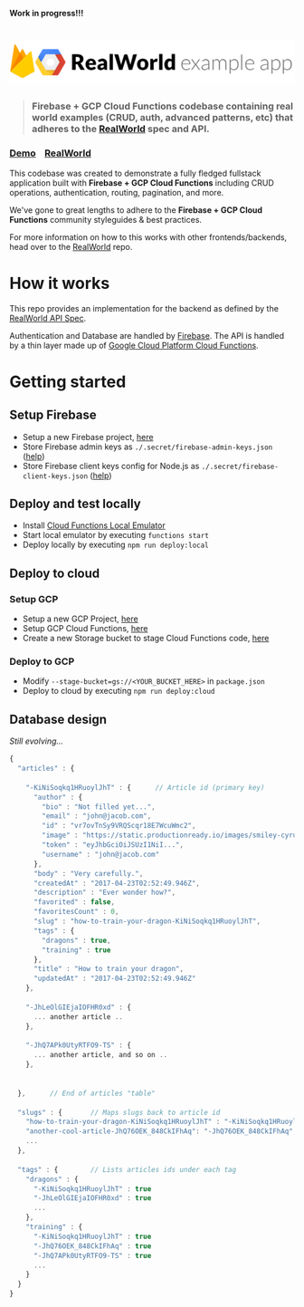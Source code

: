 **Work in progress!!!**

# ![RealWorld Example App](logo.png)

> ### Firebase + GCP Cloud Functions codebase containing real world examples (CRUD, auth, advanced patterns, etc) that adheres to the [RealWorld](https://github.com/gothinkster/realworld-example-apps) spec and API.

### [Demo](https://react-redux.realworld.io/#/)&nbsp;&nbsp;&nbsp;&nbsp;[RealWorld](https://github.com/gothinkster/realworld)

This codebase was created to demonstrate a fully fledged fullstack application built with **Firebase + GCP Cloud Functions** including CRUD operations, authentication, routing, pagination, and more.

We've gone to great lengths to adhere to the **Firebase + GCP Cloud Functions** community styleguides & best practices.

For more information on how to this works with other frontends/backends, head over to the [RealWorld](https://github.com/gothinkster/realworld) repo.


# How it works

This repo provides an implementation for the backend as defined by the [RealWorld API Spec](https://github.com/gothinkster/realworld/tree/master/api#readme).

Authentication and Database are handled by [Firebase](https://firebase.google.com/docs/). The API is handled by a thin layer made up of [Google Cloud Platform Cloud Functions](https://cloud.google.com/functions/docs/).

# Getting started

## Setup Firebase

* Setup a new Firebase project, [here](http://firebase.google.com)
* Store Firebase admin keys as `./.secret/firebase-admin-keys.json`  ([help](https://firebase.google.com/docs/admin/setup))
* Store Firebase client keys config for Node.js as `./.secret/firebase-client-keys.json` ([help](https://firebase.google.com/docs/web/setup))


## Deploy and test locally

* Install [Cloud Functions Local Emulator](https://cloud.google.com/functions/docs/emulator)
* Start local emulator by executing `functions start`
* Deploy locally by executing `npm run deploy:local`

## Deploy to cloud

### Setup GCP
* Setup a new GCP Project, [here](https://console.cloud.google.com/)
* Setup GCP Cloud Functions, [here](https://console.cloud.google.com/functions)
* Create a new Storage bucket to stage Cloud Functions code, [here](https://console.cloud.google.com/storage)

### Deploy to GCP
* Modify `--stage-bucket=gs://<YOUR_BUCKET_HERE>` in `package.json`
* Deploy to cloud by executing `npm run deploy:cloud`

## Database design 
*Still evolving...*

```javascript
{
  "articles" : {
  
    "-KiNiSoqkq1HRuoylJhT" : {      // Article id (primary key)
      "author" : {
        "bio" : "Not filled yet...",
        "email" : "john@jacob.com",
        "id" : "vr7ovTnSy9VRQScqr18E7WcuWmc2",
        "image" : "https://static.productionready.io/images/smiley-cyrus.jpg",
        "token" : "eyJhbGciOiJSUzI1NiI...",
        "username" : "john@jacob.com"
      },
      "body" : "Very carefully.",
      "createdAt" : "2017-04-23T02:52:49.946Z",
      "description" : "Ever wonder how?",
      "favorited" : false,
      "favoritesCount" : 0,
      "slug" : "how-to-train-your-dragon-KiNiSoqkq1HRuoylJhT",
      "tags" : {
        "dragons" : true,
        "training" : true
      },
      "title" : "How to train your dragon",
      "updatedAt" : "2017-04-23T02:52:49.946Z"
    },

    "-JhLeOlGIEjaIOFHR0xd" : {
      ... another article ..
    },

    "-JhQ7APk0UtyRTFO9-TS" : {      
      ... another article, and so on ..
    },


  },      // End of articles "table"
  
  "slugs" : {       // Maps slugs back to article id
    "how-to-train-your-dragon-KiNiSoqkq1HRuoylJhT" : "-KiNiSoqkq1HRuoylJhT",
    "another-cool-article-JhQ76OEK_848CkIFhAq": "-JhQ76OEK_848CkIFhAq",
    ...
  },
  
  "tags" : {        // Lists articles ids under each tag
    "dragons" : {
      "-KiNiSoqkq1HRuoylJhT" : true
      "-JhLeOlGIEjaIOFHR0xd" : true
      ...
    },
    "training" : {
      "-KiNiSoqkq1HRuoylJhT" : true
      "-JhQ76OEK_848CkIFhAq" : true
      "-JhQ7APk0UtyRTFO9-TS" : true
      ...
    }
  }
}

```
